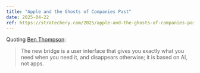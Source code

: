 ```yaml
---
title: "Apple and the Ghosts of Companies Past"
date: 2025-04-22
ref: https://stratechery.com/2025/apple-and-the-ghosts-of-companies-past/
---
```

Quoting [Ben Thompson](https://stratechery.com/2025/apple-and-the-ghosts-of-companies-past/):

> The new bridge is a user interface that gives you exactly what you need when you need it, and disappears otherwise; it is based on AI, not apps.